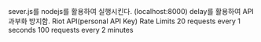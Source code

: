 sever.js를 nodejs를 활용하여 실행시킨다. (localhost:8000)
delay를 활용하여 API 과부화 방지함.
Riot API(personal API Key) Rate Limits
20 requests every 1 seconds
100 requests every 2 minutes
